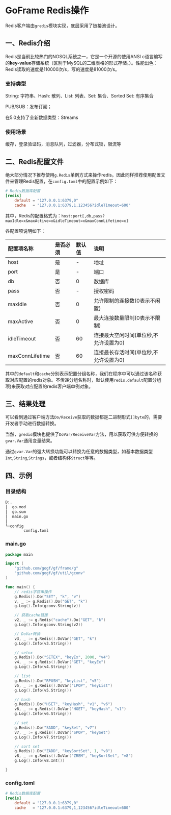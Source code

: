 # GoFrame Redis操作

Redis客户端由`gredis`模块实现，底层采用了链接池设计。

## 一、Redis介绍

Redis是当前比较热门的NOSQL系统之一，它是一个开源的使用ANSI c语言编写的**key-value**存储系统（区别于MySQL的二维表格的形式存储。）。性能出色：Redis读取的速度是110000次/s，写的速度是81000次/s。

### 支持类型

String: 字符串、Hash: 散列、List: 列表、Set: 集合、Sorted Set: 有序集合

PUB/SUB：发布订阅；

在5.0支持了全新数据类型：Streams

### 使用场景

缓存，登录验证码，消息队列，过滤器，分布式锁，限流等

## 二、Redis配置文件

绝大部分情况下推荐使用`g.Redis`单例方式来操作redis。因此同样推荐使用配置文件来管理Redis配置，在`config.toml`中的配置示例如下：

```toml
# Redis数据库配置
[redis]
    default = "127.0.0.1:6379,0"
    cache   = "127.0.0.1:6379,1,123456?idleTimeout=600"
```

其中，Redis的配置格式为：`host:port[,db,pass?maxIdle=x&maxActive=x&idleTimeout=x&maxConnLifetime=x]`

各配置项说明如下：

| 配置项名称      | 是否必须 | 默认值 | 说明                                   |
| :-------------- | :------- | :----- | :------------------------------------- |
| host            | 是       | -      | 地址                                   |
| port            | 是       | -      | 端口                                   |
| db              | 否       | 0      | 数据库                                 |
| pass            | 否       | -      | 授权密码                               |
| maxIdle         | 否       | 0      | 允许限制的连接数(0表示不闲置)          |
| maxActive       | 否       | 0      | 最大连接数量限制(0表示不限制)          |
| idleTimeout     | 否       | 60     | 连接最大空闲时间(单位秒,不允许设置为0) |
| maxConnLifetime | 否       | 60     | 连接最长存活时间(单位秒,不允许设置为0) |

其中的`default`和`cache`分别表示配置分组名称，我们在程序中可以通过该名称获取对应配置的redis对象。不传递分组名称时，默认使用`redis.default`配置分组项)来获取对应配置的redis客户端单例对象。 

## 三、结果处理

可以看到通过客户端方法`Do/Receive`获取的数据都是二进制形式`[]byte`的，需要开发者手动进行数据转换。

当然，`gredis`模块也提供了`DoVar/ReceiveVar`方法，用以获取可供方便转换的`gvar.Var`通用变量结果。

通过`gvar.Var`的强大转换功能可以转换为任意的数据类型，如基本数据类型`Int`,`String`,`Strings`，或者结构体`Struct`等等。

## 四、示例

### 目录结构

```bash
D:.
│  go.mod
│  go.sum
│  main.go
│
└─config
        config.toml
```

### main.go

```go
package main

import (
	"github.com/gogf/gf/frame/g"
	"github.com/gogf/gf/util/gconv"
)

func main() {
	// redis字符串操作
	g.Redis().Do("SET", "k", "v")
	v, _ := g.Redis().Do("GET", "k")
	g.Log().Info(gconv.String(v))

	// 获取cache链接
	v2, _ := g.Redis("cache").Do("GET", "k")
	g.Log().Info(gconv.String(v2))

	// DoVar转换
	v3, _ := g.Redis().DoVar("GET", "k")
	g.Log().Info(v3.String())

	// setnx
	g.Redis().Do("SETEX", "keyEx", 2000, "v4")
	v4, _ := g.Redis().DoVar("GET", "keyEx")
	g.Log().Info(v4.String())

	// list
	g.Redis().Do("RPUSH", "keyList", "v5")
	v5, _ := g.Redis().DoVar("LPOP", "keyList")
	g.Log().Info(v5.String())

	// hash
	g.Redis().Do("HSET", "keyHash", "v1", "v6")
	v6, _ := g.Redis().DoVar("HGET", "keyHash", "v1")
	g.Log().Info(v6.String())

	// set
	g.Redis().Do("SADD", "keySet", "v7")
	v7, _ := g.Redis().DoVar("SPOP", "keySet")
	g.Log().Info(v7.String())

	// sort set
	g.Redis().Do("ZADD", "keySortSet", 1, "v8")
	v8, _ := g.Redis().DoVar("ZREM", "keySortSet", "v8")
	g.Log().Info(v8.Int())

}
```

### config.toml

```toml
# Redis数据库配置
[redis]
    default = "127.0.0.1:6379,0"
    cache   = "127.0.0.1:6379,1,123456?idleTimeout=600"
```

